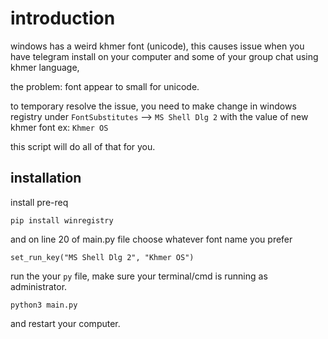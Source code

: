 # introduction

windows has a weird khmer font (unicode), this causes issue when you have telegram install on your computer
and some of your group chat using khmer language,

the problem:
font appear to small for unicode.

to temporary resolve the issue,
you need to make change in windows registry under `FontSubstitutes` --> `MS Shell Dlg 2` with the value of new khmer font ex: `Khmer OS`

this script will do all of that for you.

## installation

install pre-req

```
pip install winregistry
```

and on line 20 of main.py file choose whatever font name you prefer

```
set_run_key("MS Shell Dlg 2", "Khmer OS")
```

run the your `py` file, make sure your terminal/cmd is running as administrator.

```
python3 main.py
```

and restart your computer.

